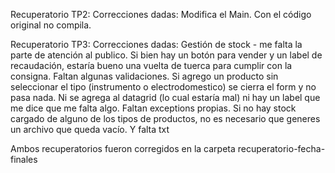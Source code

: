 Recuperatorio TP2:
Correcciones dadas:
Modifica el Main. Con el código original no compila.

Recuperatorio TP3:
Correcciones dadas:
Gestión de stock - me falta la parte de atención al publico.
Si bien hay un botón para vender y un label de recaudación, estaría bueno una vuelta de tuerca
para cumplir con la consigna.
Faltan algunas validaciones. Si agrego un producto sin seleccionar el tipo (instrumento o
electrodomestico) se cierra el form y no pasa nada. Ni se agrega al datagrid (lo cual estaría mal) ni
hay un label que me dice que me falta algo.
Faltan exceptions propias.
Si no hay stock cargado de alguno de los tipos de productos, no es necesario que generes un
archivo que queda vacío. Y falta txt

Ambos recuperatorios fueron corregidos en la carpeta recuperatorio-fecha-finales
